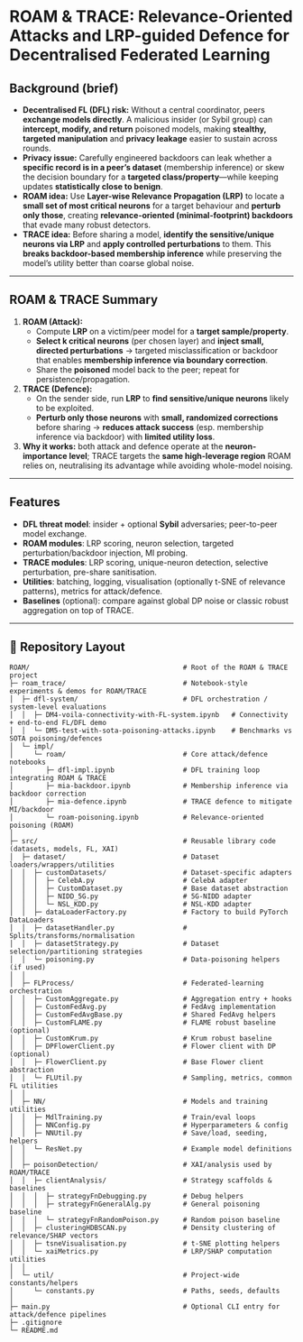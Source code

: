 # ROAM & TRACE: Relevance-Oriented Attacks and LRP-guided Defence for Decentralised Federated Learning

## Background (brief)
- **Decentralised FL (DFL) risk:** Without a central coordinator, peers **exchange models directly**. A malicious insider (or Sybil group) can **intercept, modify, and return** poisoned models, making **stealthy, targeted manipulation** and **privacy leakage** easier to sustain across rounds.
- **Privacy issue:** Carefully engineered backdoors can leak whether a **specific record is in a peer’s dataset** (membership inference) or skew the decision boundary for a **targeted class/property**—while keeping updates **statistically close to benign**.
- **ROAM idea:** Use **Layer-wise Relevance Propagation (LRP)** to locate a **small set of most critical neurons** for a target behaviour and **perturb only those**, creating **relevance-oriented (minimal-footprint) backdoors** that evade many robust detectors.
- **TRACE idea:** Before sharing a model, **identify the sensitive/unique neurons via LRP** and **apply controlled perturbations** to them. This **breaks backdoor-based membership inference** while preserving the model’s utility better than coarse global noise.

---

##  ROAM & TRACE Summary
1. **ROAM (Attack):**  
   - Compute **LRP** on a victim/peer model for a **target sample/property**.  
   - **Select k critical neurons** (per chosen layer) and **inject small, directed perturbations** → targeted misclassification or backdoor that enables **membership inference via boundary correction**.  
   - Share the **poisoned** model back to the peer; repeat for persistence/propagation.
2. **TRACE (Defence):**  
   - On the sender side, run **LRP** to **find sensitive/unique neurons** likely to be exploited.  
   - **Perturb only those neurons** with **small, randomized corrections** before sharing → **reduces attack success** (esp. membership inference via backdoor) with **limited utility loss**.
3. **Why it works:** both attack and defence operate at the **neuron-importance level**; TRACE targets the **same high-leverage region** ROAM relies on, neutralising its advantage while avoiding whole-model noising.

---

## Features
- **DFL threat model**: insider + optional **Sybil** adversaries; peer-to-peer model exchange.  
- **ROAM modules**: LRP scoring, neuron selection, targeted perturbation/backdoor injection, MI probing.  
- **TRACE modules**: LRP scoring, unique-neuron detection, selective perturbation, pre-share sanitisation.  
- **Utilities**: batching, logging, visualisation (optionally t-SNE of relevance patterns), metrics for attack/defence.  
- **Baselines** (optional): compare against global DP noise or classic robust aggregation on top of TRACE.

---

## 📂 Repository Layout

```text
ROAM/                                      # Root of the ROAM & TRACE project
├─ roam_trace/                             # Notebook-style experiments & demos for ROAM/TRACE
│  ├─ dfl-system/                          # DFL orchestration / system-level evaluations
│  │  ├─ DM4-voila-connectivity-with-FL-system.ipynb   # Connectivity + end-to-end FL/DFL demo
│  │  └─ DM5-test-with-sota-poisoning-attacks.ipynb    # Benchmarks vs SOTA poisoning/defences
│  └─ impl/
│     └─ roam/                             # Core attack/defence notebooks
│        ├─ dfl-impl.ipynb                 # DFL training loop integrating ROAM & TRACE
│        ├─ mia-backdoor.ipynb             # Membership inference via backdoor correction
│        ├─ mia-defence.ipynb              # TRACE defence to mitigate MI/backdoor
│        └─ roam-poisoning.ipynb           # Relevance-oriented poisoning (ROAM)
│
├─ src/                                    # Reusable library code (datasets, models, FL, XAI)
│  ├─ dataset/                             # Dataset loaders/wrappers/utilities
│  │  ├─ customDatasets/                   # Dataset-specific adapters
│  │  │  ├─ CelebA.py                      # CelebA adapter
│  │  │  ├─ CustomDataset.py               # Base dataset abstraction
│  │  │  ├─ NIDD_5G.py                     # 5G-NIDD adapter
│  │  │  └─ NSL_KDD.py                     # NSL-KDD adapter
│  │  ├─ dataLoaderFactory.py              # Factory to build PyTorch DataLoaders
│  │  ├─ datasetHandler.py                 # Splits/transforms/normalisation
│  │  ├─ datasetStrategy.py                # Dataset selection/partitioning strategies
│  │  └─ poisoning.py                      # Data-poisoning helpers (if used)
│  │
│  ├─ FLProcess/                           # Federated-learning orchestration
│  │  ├─ CustomAggregate.py                # Aggregation entry + hooks
│  │  ├─ CustomFedAvg.py                   # FedAvg implementation
│  │  ├─ CustomFedAvgBase.py               # Shared FedAvg helpers
│  │  ├─ CustomFLAME.py                    # FLAME robust baseline (optional)
│  │  ├─ CustomKrum.py                     # Krum robust baseline
│  │  ├─ DPFlowerClient.py                 # Flower client with DP (optional)
│  │  ├─ FlowerClient.py                   # Base Flower client abstraction
│  │  └─ FLUtil.py                         # Sampling, metrics, common FL utilities
│  │
│  ├─ NN/                                  # Models and training utilities
│  │  ├─ MdlTraining.py                    # Train/eval loops
│  │  ├─ NNConfig.py                       # Hyperparameters & config
│  │  ├─ NNUtil.py                         # Save/load, seeding, helpers
│  │  └─ ResNet.py                         # Example model definitions
│  │
│  ├─ poisonDetection/                     # XAI/analysis used by ROAM/TRACE
│  │  ├─ clientAnalysis/                   # Strategy scaffolds & baselines
│  │  │  ├─ strategyFnDebugging.py         # Debug helpers
│  │  │  ├─ strategyFnGeneralAlg.py        # General poisoning baseline
│  │  │  └─ strategyFnRandomPoison.py      # Random poison baseline
│  │  ├─ clusteringHDBSCAN.py              # Density clustering of relevance/SHAP vectors
│  │  ├─ tsneVisualisation.py              # t-SNE plotting helpers
│  │  └─ xaiMetrics.py                     # LRP/SHAP computation utilities
│  │
│  └─ util/                                # Project-wide constants/helpers
│     └─ constants.py                      # Paths, seeds, defaults
│
├─ main.py                                 # Optional CLI entry for attack/defence pipelines
├─ .gitignore
└─ README.md

